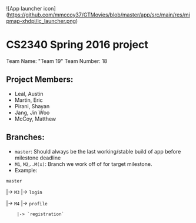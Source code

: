 ![App launcher icon]
(https://github.com/mmccoy37/GTMovies/blob/master/app/src/main/res/mipmap-xhdpi/ic_launcher.png)
# CS2340 Spring 2016 project
Team Name: "Team 19"
Team Number: 18
## Project Members:
- Leal, Austin
- Martin, Eric
- Pirani, Shayan
- Jang, Jin Woo
- McCoy, Matthew

## Branches:
 - `master`: Should always be the last working/stable build of app before milestone deadline
 - `M1`, `M2`,...`M(x)`: Branch we work off of for target milestone.
 -  Example:

`master`

  |-> `M3`
        |-> `login`
        
  |-> `M4`
        |-> `profile`
        
        |-> `registration`


